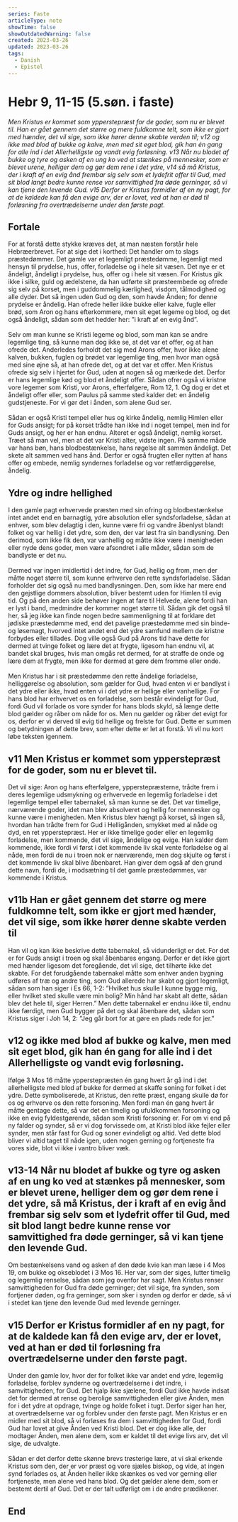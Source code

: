 ```yaml
---
series: Faste
articleType: note
showTime: false
showOutdatedWarning: false
created: 2023-03-26
updated: 2023-03-26
tags:
  - Danish
  - Epistel
---
```


# Hebr 9, 11-15 (5.søn. i faste)
_Men Kristus er kommet som ypperstepræst for de goder, som nu er blevet til. Han er gået gennem det større og mere fuldkomne telt, som ikke er gjort med hænder, det vil sige, som ikke hører denne skabte verden til; v12 og ikke med blod af bukke og kalve, men med sit eget blod, gik han én gang for alle ind i det Allerhelligste og vandt evig forløsning. v13 Når nu blodet af bukke og tyre og asken af en ung ko ved at stænkes på mennesker, som er blevet urene, helliger dem og gør dem rene i det ydre, v14 så må Kristus, der i kraft af en evig ånd frembar sig selv som et lydefrit offer til Gud, med sit blod langt bedre kunne rense vor samvittighed fra døde gerninger, så vi kan tjene den levende Gud. v15 Derfor er Kristus formidler af en ny pagt, for at de kaldede kan få den evige arv, der er lovet, ved at han er død til forløsning fra overtrædelserne under den første pagt._

## Fortale
For at forstå dette stykke kræves det, at man næsten forstår hele Hebræerbrevet. For at sige det i korthed: Det handler om to slags præstedømmer. Det gamle var et legemligt præstedømme, legemligt med hensyn til prydelse, hus, offer, forladelse og i hele sit væsen. Det nye er et åndeligt, åndeligt i prydelse, hus, offer og i hele sit væsen. For Kristus gik ikke i silke, guld og ædelstene, da han udførte sit præsteembede og ofrede sig selv på korset, men i guddommelig kærlighed, visdom, tålmodighed og alle dyder. Det så ingen uden Gud og den, som havde Ånden; for denne prydelse er åndelig. Han ofrede heller ikke bukke eller kalve, fugle eller brød, som Aron og hans efterkommere, men sit eget legeme og blod, og det også åndeligt, sådan som det hedder her: ”i kraft af en evig ånd”.  
&nbsp;  
Selv om man kunne se Kristi legeme og blod, som man kan se andre legemlige ting, så kunne man dog ikke se, at det var et offer, og at han ofrede det. Anderledes forholdt det sig med Arons offer, hvor ikke alene kalven, bukken, fuglen og brødet var legemlige ting, men hvor man også med sine øjne så, at han ofrede det, og at det var et offer. Men Kristus ofrede sig selv i hjertet for Gud, uden at nogen så og mærkede det. Derfor er hans legemlige kød og blod et åndeligt offer. Sådan ofrer også vi kristne vore legemer som Kristi, vor Arons, efterfølgere, Rom 12, 1. Og dog er det et åndeligt offer eller, som Paulus på samme sted kalder det: en åndelig gudstjeneste. For vi gør det i ånden, som alene Gud ser.  
&nbsp;  
Sådan er også Kristi tempel eller hus og kirke åndelig, nemlig Himlen eller for Guds ansigt; for på korset trådte han ikke ind i noget tempel, men ind for Guds ansigt, og her er han endnu. Alteret er også åndeligt, nemlig korset. Træet så man vel, men at det var Kristi alter, vidste ingen. På samme måde var hans bøn, hans blodbestænkelse, hans røgelse alt sammen åndeligt. Det skete alt sammen ved hans ånd. Derfor er også frugten eller nytten af hans offer og embede, nemlig syndernes forladelse og vor retfærdiggørelse, åndelig.

## Ydre og indre hellighed
I den gamle pagt erhvervede præsten med sin ofring og blodbestænkelse intet andet end en barnagtig, ydre absolution eller syndsforladelse, sådan at enhver, som blev delagtig i den, kunne være fri og vandre åbenlyst blandt folket og var hellig i det ydre, som den, der var løst fra sin bandlysning. Den derimod, som ikke fik den, var vanhellig og måtte ikke være i menigheden eller nyde dens goder, men være afsondret i alle måder, sådan som de bandlyste er det nu.  
&nbsp;  
Dermed var ingen imidlertid i det indre, for Gud, hellig og from, men der måtte noget større til, som kunne erhverve den rette syndsforladelse. Sådan forholder det sig også nu med bandlysningen. Den, som ikke har mere end den gejstlige dommers absolution, bliver bestemt uden for Himlen til evig tid. Og på den anden side behøver ingen at fare til Helvede, alene fordi han er lyst i band, medmindre der kommer noget større til. Sådan gik det også til her, så jeg ikke kan finde nogen bedre sammenligning til at forklare det jødiske præstedømme med, end det pavelige præstedømme med sin binde- og løsemagt, hvorved intet andet end det ydre samfund mellem de kristne forbydes eller tillades. Dog ville også Gud på Arons tid have dette for dermed at tvinge folket og lære det at frygte, ligesom han endnu vil, at bandet skal bruges, hvis man omgås ret dermed, for at straffe de onde og lære dem at frygte, men ikke for dermed at gøre dem fromme eller onde.  
&nbsp;  
Men Kristus har i sit præstedømme den rette åndelige forladelse, helliggørelse og absolution, som gælder for Gud, hvad enten vi er bandlyst i det ydre eller ikke, hvad enten vi i det ydre er hellige eller vanhellige. For hans blod har erhvervet os en forladelse, som består evindeligt for Gud, fordi Gud vil forlade os vore synder for hans blods skyld, så længe dette blod gælder og råber om nåde for os. Men nu gælder og råber det evigt for os, derfor er vi derved til evig tid hellige og frelste for Gud. Dette er summen og betydningen af dette brev, som efter dette er let at forstå. Vi vil nu kort løbe teksten igennem.

## v11 Men Kristus er kommet som ypperstepræst for de goder, som nu er blevet til.
Det vil sige: Aron og hans efterfølgere, ypperstepræsterne, trådte frem i deres legemlige udsmykning og erhvervede en legemlig forladelse i det legemlige tempel eller tabernakel, så man kunne se det. Det var timelige, nærværende goder, idet man blev absolveret og hellig for mennesker og kunne være i menigheden. Men Kristus blev hængt på korset, så ingen så, hvordan han trådte frem for Gud i Helligånden, smykket med al nåde og dyd, en ret ypperstepræst. Her er ikke timelige goder eller en legemlig forladelse, men kommende, det vil sige, åndelige og evige. Han kalder dem kommende, ikke fordi vi først i det kommende liv skal vente forladelse og al nåde, men fordi de nu i troen nok er nærværende, men dog skjulte og først i det kommende liv skal blive åbenbaret. Han giver dem også af den grund dette navn, fordi de, i modsætning til det gamle præstedømmes, var kommende i Kristus.

## v11b Han er gået gennem det større og mere fuldkomne telt, som ikke er gjort med hænder, det vil sige, som ikke hører denne skabte verden til
Han vil og kan ikke beskrive dette tabernakel, så vidunderligt er det. For det er for Guds ansigt i troen og skal åbenbares engang. Derfor er det ikke gjort med hænder ligesom det foregående, det vil sige, det tilhørte ikke det skabte. For det forudgående tabernakel måtte som enhver anden bygning udføres af træ og andre ting, som Gud allerede har skabt og gjort legemligt, sådan som han siger i Es 66, 1-2: ”Hvilket hus skulle I kunne bygge mig, eller hvilket sted skulle være min bolig? Min hånd har skabt alt dette, sådan blev det hele til, siger Herren.” Men dette tabernakel er endnu ikke til, endnu ikke færdigt, men Gud bygger på det og skal åbenbare det, sådan som Kristus siger i Joh 14, 2: ”Jeg går bort for at gøre en plads rede for jer.”

## v12 og ikke med blod af bukke og kalve, men med sit eget blod, gik han én gang for alle ind i det Allerhelligste og vandt evig forløsning.
Ifølge 3 Mos 16 måtte ypperstepræsten én gang hvert år gå ind i det allerhelligste med blod af bukke for dermed at skaffe soning for folket i det ydre. Dette symboliserede, at Kristus, den rette præst, engang skulle dø for os og erhverve os den rette forsoning. Men fordi man én gang hvert år måtte gentage dette, så var det en timelig og ufuldkommen forsoning og ikke en evig fyldestgørende, sådan som Kristi forsoning er. For om vi end på ny falder og synder, så er vi dog forvissede om, at Kristi blod ikke fejler eller synder, men står fast for Gud og soner evindeligt og altid. Ved dette blod bliver vi altid taget til nåde igen, uden nogen gerning og fortjeneste fra vores side, blot vi ikke i vantro bliver væk.

## v13-14 Når nu blodet af bukke og tyre og asken af en ung ko ved at stænkes på mennesker, som er blevet urene, helliger dem og gør dem rene i det ydre, så må Kristus, der i kraft af en evig ånd frembar sig selv som et lydefrit offer til Gud, med sit blod langt bedre kunne rense vor samvittighed fra døde gerninger, så vi kan tjene den levende Gud.
Om bestænkelsens vand og asken af den døde kvie kan man læse i 4 Mos 19, om bukke og okseblodet i 3 Mos 16. Her var, som der siges, lutter timelig og legemlig renselse, sådan som jeg ovenfor har sagt. Men Kristus renser samvittigheden for Gud fra døde gerninger; det vil sige, fra synden, som fortjener døden, og fra gerninger, som sker i synden og derfor er døde, så vi i stedet kan tjene den levende Gud med levende gerninger.

## v15 Derfor er Kristus formidler af en ny pagt, for at de kaldede kan få den evige arv, der er lovet, ved at han er død til forløsning fra overtrædelserne under den første pagt.
Under den gamle lov, hvor der for folket ikke var andet end ydre, legemlig forladelse, forblev synderne og overtrædelserne i det indre, i samvittigheden, for Gud. Det hjalp ikke sjælene, fordi Gud ikke havde indsat det for dermed at rense og berolige samvittigheden eller give Ånden, men for i det ydre at opdrage, tvinge og holde folket i tugt. Derfor siger han her, at overtrædelserne var og forblev under den første pagt. Men Kristus er en midler med sit blod, så vi forløses fra dem i samvittigheden for Gud, fordi Gud har lovet at give Ånden ved Kristi blod. Det er dog ikke alle, der modtager Ånden, men alene dem, som er kaldet til det evige livs arv, det vil sige, de udvalgte.  
&nbsp;  
Sådan er det derfor dette skønne brevs trøsterige lære, at vi skal erkende Kristus som den, der er vor præst og vore sjæles biskop, og vide, at ingen synd forlades os, at Ånden heller ikke skænkes os ved vor gerning eller fortjeneste, men alene ved hans blod. Og det gælder alene dem, som er bestemt dertil af Gud. Det er der talt udførligt om i de andre prædikener.

## End
<!-- 
Dr. Martin Luther's Church-Postil
Original source: https://www.lutherdansk.dk
by Priest Finn B. Andersen.
Copied and processed into md-format 
by lovkyndig 2023.
-->
